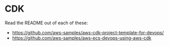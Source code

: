 # CDK

Read the README out of each of these:

- https://github.com/aws-samples/aws-cdk-project-template-for-devops/
- https://github.com/aws-samples/aws-ecs-devops-using-aws-cdk